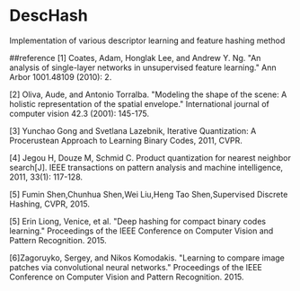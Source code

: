# DescHash
Implementation of various descriptor learning and feature hashing method

##reference
[1] Coates, Adam, Honglak Lee, and Andrew Y. Ng. "An analysis of single-layer networks in unsupervised feature learning." Ann Arbor 1001.48109 (2010): 2.

[2] Oliva, Aude, and Antonio Torralba. "Modeling the shape of the scene: A holistic representation of the spatial envelope." International journal of computer vision 42.3 (2001): 145-175. 

[3] Yunchao Gong and Svetlana Lazebnik, Iterative Quantization: A Procerustean Approach to Learning Binary Codes, 2011, CVPR.

[4] Jegou H, Douze M, Schmid C. Product quantization for nearest neighbor search[J]. IEEE transactions on pattern analysis and machine intelligence, 2011, 33(1): 117-128.

[5] Fumin Shen,Chunhua Shen,Wei Liu,Heng Tao Shen,Supervised Discrete Hashing, CVPR, 2015. 

[5] Erin Liong, Venice, et al. "Deep hashing for compact binary codes learning." Proceedings of the IEEE Conference on Computer Vision and Pattern Recognition. 2015.

[6]Zagoruyko, Sergey, and Nikos Komodakis. "Learning to compare image patches via convolutional neural networks." Proceedings of the IEEE Conference on Computer Vision and Pattern Recognition. 2015.


